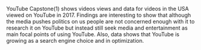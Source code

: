 YouTube Capstone(1) shows videos views and data for videos in the USA viewed on YouTube in 2017. Findings are interesting to show that although the media pushes politics on us people are not concerned enough with it to research it on YouTube but instead still seek media and entertainment as main focal points of using YouTube. Also, data shows that YouTube is growing as a search engine choice and in optimization.
